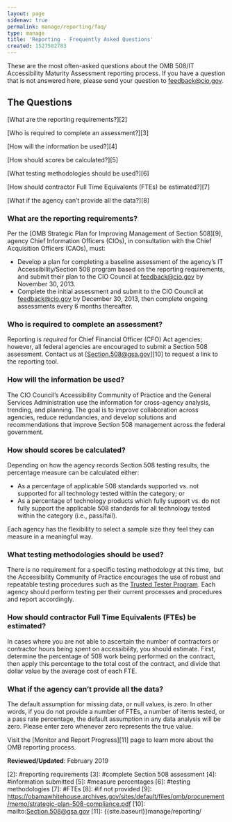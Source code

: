 ```yaml
---
layout: page
sidenav: true
permalink: manage/reporting/faq/
type: manage
title: 'Reporting - Frequently Asked Questions'
created: 1527582783
---
```


<span>These are the most often-asked questions about the OMB 508/IT Accessibility Maturity Assessment reporting process. If you have a question that is not answered here, please send your question to </span>[<span>feedback@cio.gov</span>][1]<span>.</span>

## **The Questions**

[What are the reporting requirements?][2] 

[Who is required to complete an assessment?][3] 

[How will the information be used?][4]

[How should scores be calculated?][5] 

[What testing methodologies should be used?][6]

[How should contractor Full Time Equivalents (FTEs) be estimated?][7] 

[What if the agency can&rsquo;t provide all the data?][8] 

<h3 id="reporting requirements">
  <strong>What are the reporting requirements?</strong>
</h3>

<span>Per the </span>[<span>OMB Strategic Plan for Improving Management of Section 508</span>][9]<span>, agency Chief Information Officers (CIOs), in consultation with the Chief Acquisition Officers (CAOs), must:</span>

  * <span>Develop a plan for completing a baseline assessment of the agency&rsquo;s IT Accessibility/Section 508 program based on the reporting requirements, and submit their plan to the CIO Council at </span><span>feedback@cio.gov</span> <span>by November 30, 2013.</span>
  * <span>Complete the initial assessment and submit to the CIO Council at </span><span>feedback@cio.gov</span> <span>by December 30, 2013, then complete ongoing assessments every 6 months thereafter.</span>

<h3 id="complete Section 508 assessment">
  <strong>Who is required to complete an assessment?</strong>
</h3>

<span>Reporting is </span>_<span>required</span>_ <span>for Chief Financial Officer (CFO) Act agencies; however, all federal agencies are encouraged to submit a Section 508 assessment. Contact us at </span>[<span>Section.508@gsa.gov</span>][10] <span>to request a link to the reporting tool. </span>

<h3 id="information submitted">
  <strong>How will the information be used?</strong>
</h3>

<span>The CIO Council&rsquo;s Accessibility Community of Practice and the General Services Administration use the information for cross-agency analysis, trending, and planning. The goal is to improve collaboration across agencies, reduce redundancies, and develop solutions and recommendations that improve Section 508 management across the federal government.</span>

<h3 id="measure percentages">
  <strong>How should scores be calculated?</strong>
</h3>

<span>Depending on how the agency records Section 508 testing results, the percentage measure can be calculated either:</span>

  * <span>As a percentage of applicable 508 standards supported vs. not supported for all technology tested within the category; or</span>
  * <span>As a percentage of technology products which fully support vs. do not fully support the applicable 508 standards for all technology tested within the category (i.e., pass/fail).</span>

<span>Each agency has the flexibility to select a sample size they feel they can measure in a meaningful way. </span>

<h3 id="testing methodologies">
  <strong>What testing methodologies should be used?</strong>
</h3>

<span>There is no requirement for a specific testing methodology at this time, &nbsp;but the Accessibility Community of Practice encourages the use of robust and repeatable testing procedures such as the <a href="{{site.baseurl}}/test/trusted-tester">Trusted Tester Program</a>. Each agency should perform testing per their current processes and procedures and report accordingly.</span>

<h3 id="FTEs">
  <strong>How should contractor Full Time Equivalents (FTEs) be estimated?</strong>
</h3>

<span>In cases where you are not able to ascertain the number of contractors or contractor hours being spent on accessibility, you should estimate. First, determine the percentage of 508 work being performed on the contract, then apply this percentage to the total cost of the contract, and divide that dollar value by the average cost of each FTE.</span>

<h3 id="if not provided">
  <strong>What if the agency can&rsquo;t provide all the data?</strong>
</h3>

<span>The default assumption for missing data, or null values, is zero. In other words, if you do not provide a number of FTEs, a number of items tested, or a pass rate percentage, the default assumption in any data analysis will be zero. Please enter zero whenever zero represents the true value.</span>

<span>Visit the </span>[<span>Monitor and Report Progress</span>][11] <span>page to learn more about the OMB reporting process.</span>


**Reviewed/Updated**<span>: February 2019</span>

 [1]: mailto:feedback@cio.gov
 [2]: #reporting requirements
 [3]: #complete Section 508 assessment
 [4]: #information submitted
 [5]: #measure percentages
 [6]: #testing methodologies
 [7]: #FTEs
 [8]: #if not provided
 [9]: https://obamawhitehouse.archives.gov/sites/default/files/omb/procurement/memo/strategic-plan-508-compliance.pdf
 [10]: mailto:Section.508@gsa.gov
 [11]: {{site.baseurl}}manage/reporting/
